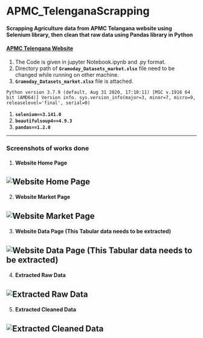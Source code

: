 # APMC_TelenganaScrapping
#### Scrapping Agriculture data from APMC Telangana website using Selenium library, then clean that raw data using Pandas library in Python
#### [APMC Telengana Website](http://tsmarketing.in/HomePageGe.aspx)
1. The Code is given in jupyter Notebook.ipynb and .py format.
2. Directory path of **```Gramoday_Datasets_market.xlsx```** file need to be changed while running on other machine.
3. **```Gramoday_Datasets_market.xlsx```** file is attached.



```Python version 3.7.9 (default, Aug 31 2020, 17:10:11) [MSC v.1916 64 bit (AMD64)] Version info. sys.version_info(major=3, minor=7, micro=9, releaselevel='final', serial=0)```

1. **```selenium==3.141.0```**
2. **```beautifulsoup4==4.9.3```**
3. **```pandas==1.2.0```**

-----------------------------------------------------------------------------------------------------------------------------------------------------------------------------------
### Screenshots of works done
1. #### **Website Home Page**
![Website Home Page](https://github.com/sanjeebKumarGouda/APMC_TelenganaScrapping/blob/main/resources/1.png)
-----------------------------------------------------------------------------------------------------------------------------------------------------------------------------------
2. #### **Website Market Page**
![Website Market Page](https://github.com/sanjeebKumarGouda/APMC_TelenganaScrapping/blob/main/resources/2.png)
-----------------------------------------------------------------------------------------------------------------------------------------------------------------------------------
3. #### **Website Data Page (This Tabular data needs to be extracted)**
![Website Data Page (This Tabular data needs to be extracted)](https://github.com/sanjeebKumarGouda/APMC_TelenganaScrapping/blob/main/resources/3.png)
-----------------------------------------------------------------------------------------------------------------------------------------------------------------------------------
4. #### **Extracted Raw Data**
![Extracted Raw Data](https://github.com/sanjeebKumarGouda/APMC_TelenganaScrapping/blob/main/resources/4.png)
-----------------------------------------------------------------------------------------------------------------------------------------------------------------------------------
5. #### **Extracted Cleaned Data**
![Extracted Cleaned Data](https://github.com/sanjeebKumarGouda/APMC_TelenganaScrapping/blob/main/resources/5.png)
-----------------------------------------------------------------------------------------------------------------------------------------------------------------------------------
